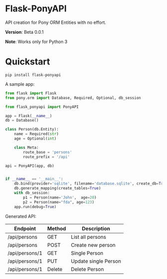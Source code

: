 # Flask-PonyAPI

API creation for Pony ORM Entities with no effort.

**Version**: Beta 0.0.1

**Note**: Works only for Python 3

# Quickstart

`pip install flask-ponyapi`

A sample app:

```python
from flask import Flask
from pony.orm import Database, Required, Optional, db_session

from flask_ponyapi import PonyAPI

app = Flask(__name__)
db = Database()

class Person(db.Entity):
    name = Required(str)
    age = Optional(int)

    class Meta:
        route_base = 'persons'
        route_prefix = '/api'

api = PonyAPI(app, db)


if __name__ == '__main__':
    db.bind(provider='sqlite', filename='database.sqlite', create_db=True)
    db.generate_mapping(create_tables=True)
    with db_session:
        p1 = Person(name='John',  age=20)
        p2 = Person(name="fda", age=123)
    app.run(debug=True)

```

Generated API:

| Endpoint | Method | Description |
| --- | --- | --- |
| /api/persons | GET | List all persons |
| /api/persons | POST | Create new  person |
| /api/persons/1 | GET | Single Person |
| /api/persons/1 | PUT | Update single Person |
| /api/persons/1 | Delete | Delete Person |
